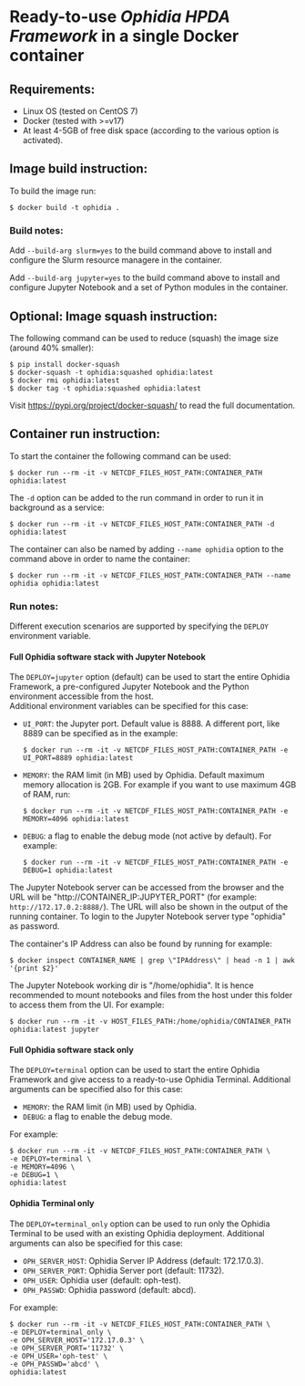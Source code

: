 # Ready-to-use ***Ophidia HPDA Framework*** in a single Docker container

## Requirements:
- Linux OS (tested on CentOS 7)
- Docker (tested with >=v17)
- At least 4-5GB of free disk space (according to the various option is activated). 

## Image build instruction:
To build the image run:

```
$ docker build -t ophidia .
```

### Build notes:

Add ```--build-arg slurm=yes``` to the build command above to install and configure the Slurm resource managere in the container.

Add ```--build-arg jupyter=yes``` to the build command above to install and configure Jupyter Notebook and a set of Python modules in the container.

## Optional: Image squash instruction:

The following command can be used to reduce  (squash) the image size (around 40% smaller):

```
$ pip install docker-squash 
$ docker-squash -t ophidia:squashed ophidia:latest
$ docker rmi ophidia:latest
$ docker tag -t ophidia:squashed ophidia:latest
```

Visit https://pypi.org/project/docker-squash/ to read the full documentation.

## Container run instruction:

To start the container the following command can be used:

```
$ docker run --rm -it -v NETCDF_FILES_HOST_PATH:CONTAINER_PATH ophidia:latest
```

The ```-d``` option can be added to the run command in order to run it in background as a service:

```
$ docker run --rm -it -v NETCDF_FILES_HOST_PATH:CONTAINER_PATH -d ophidia:latest
```

The container can also be named by adding ```--name ophidia``` option to the command above in order to name the container:

```
$ docker run --rm -it -v NETCDF_FILES_HOST_PATH:CONTAINER_PATH --name ophidia ophidia:latest
```

### Run notes:

Different execution scenarios are supported by specifying the ```DEPLOY``` environment variable.

#### Full Ophidia software stack with Jupyter Notebook

The ```DEPLOY=jupyter``` option (default) can be used to start the entire Ophidia Framework, a pre-configured Jupyter Notebook and the Python environment accessible from the host.  
Additional environment variables can be specified for this case:
- ```UI_PORT```: the Jupyter port. Default value is 8888. A different port, like 8889 can be specified as in the example: 

  ```
  $ docker run --rm -it -v NETCDF_FILES_HOST_PATH:CONTAINER_PATH -e UI_PORT=8889 ophidia:latest
  ```

- ```MEMORY```: the RAM limit (in MB) used by Ophidia. Default maximum memory allocation is 2GB. For example if you want to use maximum 4GB of RAM, run: 

  ```
  $ docker run --rm -it -v NETCDF_FILES_HOST_PATH:CONTAINER_PATH -e MEMORY=4096 ophidia:latest
  ```

- ```DEBUG```: a flag to enable the debug mode (not active by default). For example:

  ```
  $ docker run --rm -it -v NETCDF_FILES_HOST_PATH:CONTAINER_PATH -e DEBUG=1 ophidia:latest
  ```

The Jupyter Notebook server can be accessed from the browser and the URL will be "http\://CONTAINER_IP:JUPYTER_PORT" (for example: ```http://172.17.0.2:8888/```). The URL will also be shown in the output of the running container. To login to the Jupyter Notebook server type "ophidia" as password.  

The container's IP Address can also be found by running for example: 

```
$ docker inspect CONTAINER_NAME | grep \"IPAddress\" | head -n 1 | awk '{print $2}'
```

The Jupyter Notebook working dir is "/home/ophidia". It is hence recommended to mount notebooks and files from the host under this folder to access them from the UI. For example: 

```
$ docker run --rm -it -v HOST_FILES_PATH:/home/ophidia/CONTAINER_PATH ophidia:latest jupyter
```

#### Full Ophidia software stack only

The ```DEPLOY=terminal``` option can be used to start the entire Ophidia Framework and give access to a ready-to-use Ophidia Terminal. 
Additional arguments can be specified also for this case:

- ```MEMORY```: the RAM limit (in MB) used by Ophidia.
- ```DEBUG```: a flag to enable the debug mode.

For example:

```
$ docker run --rm -it -v NETCDF_FILES_HOST_PATH:CONTAINER_PATH \
-e DEPLOY=terminal \
-e MEMORY=4096 \
-e DEBUG=1 \
ophidia:latest
```

#### Ophidia Terminal only

The ```DEPLOY=terminal_only``` option can be used to run only the Ophidia Terminal to be used with an existing Ophidia deployment.
Additional arguments can also be specified for this case:
- ```OPH_SERVER_HOST```: Ophidia Server IP Address (default: 172.17.0.3).
- ```OPH_SERVER_PORT```: Ophidia Server port (default: 11732).
- ```OPH_USER```: Ophidia user (default: oph-test).
- ```OPH_PASSWD```: Ophidia password (default: abcd).

For example: 

```
$ docker run --rm -it -v NETCDF_FILES_HOST_PATH:CONTAINER_PATH \
-e DEPLOY=terminal_only \
-e OPH_SERVER_HOST='172.17.0.3' \
-e OPH_SERVER_PORT='11732' \
-e OPH_USER='oph-test' \
-e OPH_PASSWD='abcd' \
ophidia:latest
```
